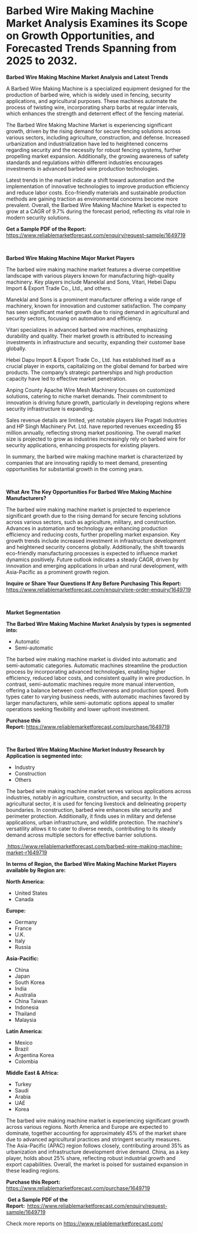<p><h1>Barbed Wire Making Machine Market Analysis Examines its Scope on Growth Opportunities, and Forecasted Trends Spanning from 2025 to 2032.</h1></p><p><strong>Barbed Wire Making Machine Market Analysis and Latest Trends</strong></p>
<p><p>A Barbed Wire Making Machine is a specialized equipment designed for the production of barbed wire, which is widely used in fencing, security applications, and agricultural purposes. These machines automate the process of twisting wire, incorporating sharp barbs at regular intervals, which enhances the strength and deterrent effect of the fencing material.</p><p>The Barbed Wire Making Machine Market is experiencing significant growth, driven by the rising demand for secure fencing solutions across various sectors, including agriculture, construction, and defense. Increased urbanization and industrialization have led to heightened concerns regarding security and the necessity for robust fencing systems, further propelling market expansion. Additionally, the growing awareness of safety standards and regulations within different industries encourages investments in advanced barbed wire production technologies.</p><p>Latest trends in the market indicate a shift toward automation and the implementation of innovative technologies to improve production efficiency and reduce labor costs. Eco-friendly materials and sustainable production methods are gaining traction as environmental concerns become more prevalent. Overall, the Barbed Wire Making Machine Market is expected to grow at a CAGR of 9.7% during the forecast period, reflecting its vital role in modern security solutions.</p></p>
<p><strong>Get a Sample PDF of the Report:&nbsp;</strong> <a href="https://www.reliablemarketforecast.com/enquiry/request-sample/1649719?utm_campaign=2723&utm_medium=2&utm_source=Github&utm_content=ia&utm_term=09042025&utm_id=barbed-wire-making-machine">https://www.reliablemarketforecast.com/enquiry/request-sample/1649719</a></p>
<p>&nbsp;</p>
<p><strong>Barbed Wire Making Machine Major Market Players</strong></p>
<p><p>The barbed wire making machine market features a diverse competitive landscape with various players known for manufacturing high-quality machinery. Key players include Maneklal and Sons, Vitari, Hebei Dapu Import & Export Trade Co., Ltd., and others. </p><p>Maneklal and Sons is a prominent manufacturer offering a wide range of machinery, known for innovation and customer satisfaction. The company has seen significant market growth due to rising demand in agricultural and security sectors, focusing on automation and efficiency. </p><p>Vitari specializes in advanced barbed wire machines, emphasizing durability and quality. Their market growth is attributed to increasing investments in infrastructure and security, expanding their customer base globally. </p><p>Hebei Dapu Import & Export Trade Co., Ltd. has established itself as a crucial player in exports, capitalizing on the global demand for barbed wire products. The company’s strategic partnerships and high production capacity have led to effective market penetration. </p><p>Anping County Apache Wire Mesh Machinery focuses on customized solutions, catering to niche market demands. Their commitment to innovation is driving future growth, particularly in developing regions where security infrastructure is expanding.</p><p>Sales revenue details are limited, yet notable players like Pragati Industries and HP Singh Machinery Pvt. Ltd. have reported revenues exceeding $5 million annually, reflecting strong market positioning. The overall market size is projected to grow as industries increasingly rely on barbed wire for security applications, enhancing prospects for existing players. </p><p>In summary, the barbed wire making machine market is characterized by companies that are innovating rapidly to meet demand, presenting opportunities for substantial growth in the coming years.</p></p>
<p>&nbsp;</p>
<p><strong>What Are The Key Opportunities For Barbed Wire Making Machine Manufacturers?</strong></p>
<p><p>The barbed wire making machine market is projected to experience significant growth due to the rising demand for secure fencing solutions across various sectors, such as agriculture, military, and construction. Advances in automation and technology are enhancing production efficiency and reducing costs, further propelling market expansion. Key growth trends include increased investment in infrastructure development and heightened security concerns globally. Additionally, the shift towards eco-friendly manufacturing processes is expected to influence market dynamics positively. Future outlook indicates a steady CAGR, driven by innovation and emerging applications in urban and rural development, with Asia-Pacific as a prominent growth region.</p></p>
<p><strong>Inquire or Share Your Questions If Any Before Purchasing This Report:</strong> <a href="https://www.reliablemarketforecast.com/enquiry/pre-order-enquiry/1649719?utm_campaign=2723&utm_medium=2&utm_source=Github&utm_content=ia&utm_term=09042025&utm_id=barbed-wire-making-machine">https://www.reliablemarketforecast.com/enquiry/pre-order-enquiry/1649719</a></p>
<p>&nbsp;</p>
<p><strong>Market Segmentation</strong></p>
<p><strong>The Barbed Wire Making Machine Market Analysis by types is segmented into:</strong></p>
<p><ul><li>Automatic</li><li>Semi-automatic</li></ul></p>
<p><p>The barbed wire making machine market is divided into automatic and semi-automatic categories. Automatic machines streamline the production process by incorporating advanced technologies, enabling higher efficiency, reduced labor costs, and consistent quality in wire production. In contrast, semi-automatic machines require more manual intervention, offering a balance between cost-effectiveness and production speed. Both types cater to varying business needs, with automatic machines favored by larger manufacturers, while semi-automatic options appeal to smaller operations seeking flexibility and lower upfront investment.</p></p>
<p><strong>Purchase this Report:&nbsp;</strong><a href="https://www.reliablemarketforecast.com/purchase/1649719?utm_campaign=2723&utm_medium=2&utm_source=Github&utm_content=ia&utm_term=09042025&utm_id=barbed-wire-making-machine">https://www.reliablemarketforecast.com/purchase/1649719</a></p>
<p>&nbsp;</p>
<p><strong>The Barbed Wire Making Machine Market Industry Research by Application is segmented into:</strong></p>
<p><ul><li>Industry</li><li>Construction</li><li>Others</li></ul></p>
<p><p>The barbed wire making machine market serves various applications across industries, notably in agriculture, construction, and security. In the agricultural sector, it is used for fencing livestock and delineating property boundaries. In construction, barbed wire enhances site security and perimeter protection. Additionally, it finds uses in military and defense applications, urban infrastructure, and wildlife protection. The machine's versatility allows it to cater to diverse needs, contributing to its steady demand across multiple sectors for effective barrier solutions.</p></p>
<p><a href="https://www.reliablemarketforecast.com/barbed-wire-making-machine-market-r1649719?utm_campaign=2723&utm_medium=2&utm_source=Github&utm_content=ia&utm_term=09042025&utm_id=barbed-wire-making-machine">&nbsp;https://www.reliablemarketforecast.com/barbed-wire-making-machine-market-r1649719</a></p>
<p><strong>In terms of Region, the Barbed Wire Making Machine Market Players available by Region are:</strong></p>
<p>
    <p> <strong> North America: </strong>
        <ul>
            <li>United States</li>
            <li>Canada</li>
        </ul>
        </p> 
    <p> <strong> Europe: </strong>
        <ul>
            <li>Germany</li>
            <li>France</li>
            <li>U.K.</li>
            <li>Italy</li>
            <li>Russia</li>
        </ul>
        </p> 
    <p> <strong> Asia-Pacific: </strong>
        <ul>
            <li>China</li>
            <li>Japan</li>
            <li>South Korea</li>
            <li>India</li>
            <li>Australia</li>
            <li>China Taiwan</li>
            <li>Indonesia</li>
            <li>Thailand</li>
            <li>Malaysia</li>
        </ul>
        </p> 
    <p> <strong> Latin America: </strong>
        <ul>
            <li>Mexico</li>
            <li>Brazil</li>
            <li>Argentina Korea</li>
            <li>Colombia</li>
        </ul>
        </p> 
    <p> <strong> Middle East & Africa: </strong>
        <ul>
            <li>Turkey</li>
            <li>Saudi</li>
            <li>Arabia</li>
            <li>UAE</li>
            <li>Korea</li>
        </ul>
    </p>
    </p>
<p><p>The barbed wire making machine market is experiencing significant growth across various regions. North America and Europe are expected to dominate, together accounting for approximately 45% of the market share due to advanced agricultural practices and stringent security measures. The Asia-Pacific (APAC) region follows closely, contributing around 35% as urbanization and infrastructure development drive demand. China, as a key player, holds about 25% share, reflecting robust industrial growth and export capabilities. Overall, the market is poised for sustained expansion in these leading regions.</p></p>
<p><strong>Purchase this Report: </strong><a href="https://www.reliablemarketforecast.com/purchase/1649719?utm_campaign=2723&utm_medium=2&utm_source=Github&utm_content=ia&utm_term=09042025&utm_id=barbed-wire-making-machine">https://www.reliablemarketforecast.com/purchase/1649719</a></p>
<p>&nbsp;<strong>Get a Sample PDF of the Report:&nbsp;&nbsp;</strong><a href="https://www.reliablemarketforecast.com/enquiry/request-sample/1649719?utm_campaign=2723&utm_medium=2&utm_source=Github&utm_content=ia&utm_term=09042025&utm_id=barbed-wire-making-machine">https://www.reliablemarketforecast.com/enquiry/request-sample/1649719</a></p>
<p><strong></strong></p>
<p>Check more reports on <a href="https://www.reliablemarketforecast.com/?utm_campaign=2723&utm_medium=2&utm_source=Github&utm_content=ia&utm_term=09042025&utm_id=barbed-wire-making-machine">https://www.reliablemarketforecast.com/</a></p>